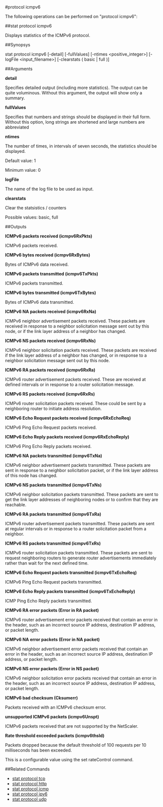 #protocol icmpv6

The following operations can be performed on "protocol icmpv6":


##stat protocol icmpv6

Displays statistics of the ICMPv6 protocol.


##Synopsys

stat protocol icmpv6 [-detail] [-fullValues] [-ntimes &lt;positive_integer>] [-logFile &lt;input_filename>] [-clearstats ( basic | full )]


##Arguments

<b>detail</b>
Specifies detailed output (including more statistics). The output can be quite voluminous. Without this argument, the output will show only a summary.

<b>fullValues</b>
Specifies that numbers and strings should be displayed in their full form. Without this option, long strings are shortened and large numbers are abbreviated

<b>ntimes</b>
The number of times, in intervals of seven seconds, the statistics should be displayed.
Default value: 1
Minimum value: 0

<b>logFile</b>
The name of the log file to be used as input.

<b>clearstats</b>
Clear the statsistics / counters
Possible values: basic, full



##Outputs

<b>ICMPv6 packets received (icmpv6RxPkts)</b>
ICMPv6 packets received.

<b>ICMPv6 bytes received (icmpv6RxBytes)</b>
Bytes of ICMPv6 data received.

<b>ICMPv6 packets transmitted (icmpv6TxPkts)</b>
ICMPv6 packets transmitted.

<b>ICMPv6 bytes transmitted (icmpv6TxBytes)</b>
Bytes of ICMPv6 data transmitted.

<b>ICMPv6 NA packets received (icmpv6RxNa)</b>
ICMPv6 neighbor advertisement packets received. These packets are received in response to a neighbor solicitation message sent out by this node, or if the link layer address of a neighbor has changed.

<b>ICMPv6 NS packets received (icmpv6RxNs)</b>
ICMPv6 neighbor solicitation packets received. These packets are received if the link layer address of a neighbor has changed, or in response to a neighbor solicitation message sent out by this node.

<b>ICMPv6 RA packets received (icmpv6RxRa)</b>
ICMPv6 router advertisement packets received. These are received at defined intervals or in response to a router solicitation message.

<b>ICMPv6 RS packets received (icmpv6RxRs)</b>
ICMPv6 router solicitation packets received. These could be sent by a neighboring router to initiate address resolution.

<b>ICMPv6 Echo Request packets received (icmpv6RxEchoReq)</b>
ICMPv6 Ping Echo Request packets received.

<b>ICMPv6 Echo Reply packets received (icmpv6RxEchoReply)</b>
ICMPv6 Ping Echo Reply packets received.

<b>ICMPv6 NA packets transmitted (icmpv6TxNa)</b>
ICMPv6 neighbor advertisement packets transmitted. These packets are sent in response to a neighbor solicitation packet, or if the link layer address of this node has changed.

<b>ICMPv6 NS packets transmitted (icmpv6TxNs)</b>
ICMPv6 neighbor solicitation packets transmitted. These packets are sent to get the link layer addresses of neighboring nodes or to confirm that they are reachable.

<b>ICMPv6 RA packets transmitted (icmpv6TxRa)</b>
ICMPv6 router advertisement packets transmitted. These packets are sent at regular intervals or in response to a router solicitation packet from a neighbor.

<b>ICMPv6 RS packets transmitted (icmpv6TxRs)</b>
ICMPv6 router solicitation packets transmitted. These packets are sent to request neighboring routers to generate router advertisements immediately rather than wait for the next defined time.

<b>ICMPv6 Echo Request packets transmitted (icmpv6TxEchoReq)</b>
ICMPv6 Ping Echo Request packets transmitted.

<b>ICMPv6 Echo Reply packets transmitted (icmpv6TxEchoReply)</b>
ICMP Ping Echo Reply packets transmitted.

<b>ICMPv6 RA error packets (Error in RA packet)</b>
ICMPv6 router advertisement error packets received that contain an error in the header, such as an incorrect source IP address, destination IP address, or packet length.

<b>ICMPv6 NA error packets (Error in NA packet)</b>
ICMPv6 neighbor advertisement error packets received that contain an error in the header, such as an incorrect source IP address, destination IP address, or packet length.

<b>ICMPv6 NS error packets (Error in NS packet)</b>
ICMPv6 neighbor solicitation error packets received that contain an error in the header, such as an incorrect source IP address, destination IP address, or packet length.

<b>ICMPv6 bad checksum (Cksumerr)</b>
Packets received with an ICMPv6 checksum error.

<b>unsupported ICMPv6 packets (icmpv6Unspt)</b>
ICMPv6 packets received that are not supported by the NetScaler.

<b>Rate threshold exceeded packets (icmpv6thsld)</b>
Packets dropped because the default threshold of 100 requests per 10 milliseconds has been exceeded.
This is a configurable value using the set rateControl command.



##Related Commands

<ul><li><a href="../../../ml#stat-protoco/ml#stat-protoco">stat protocol tcp</a></li><li><a href="../../../tml#stat-protocol/tml#stat-protocol">stat protocol http</a></li><li><a href="../../../tml#stat-protocol/tml#stat-protocol">stat protocol icmp</a></li><li><a href="../../../tml#stat-protocol/tml#stat-protocol">stat protocol ipv6</a></li><li><a href="../../../ml#stat-protoco/ml#stat-protoco">stat protocol udp</a></li></ul>



